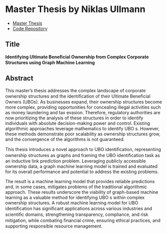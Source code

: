# Master Thesis by Niklas Ullmann

- [Master Thesis]()
- [Code Repository](https://github.com/NiklasUllmann/NAK_Masterthesis_Code)

## Title

**Identifying Ultimate Beneﬁcial Ownership from Complex Corporate Structures using Graph Machine Learning**

## Abstract
This master’s thesis addresses the complex landscape of corporate ownership structures and the identiﬁcation of their Ultimate Beneﬁcial Owners (UBOs). As businesses expand, their ownership structures become more complex, providing opportunities for concealing illegal activities such as money laundering and tax evasion. Therefore, regulatory authorities are now prioritizing the analysis of these structures in order to identify individuals with absolute decision-making power and control. Existing algorithmic approaches leverage mathematics to identify UBO s. However, these methods demonstrate poor scalability as ownership structures grow, and the convergence of the algorithms is not guaranteed.

This thesis introduces a novel approach to UBO identiﬁcation, representing ownership structures as graphs and framing the UBO identiﬁcation task as an inductive link prediction problem. Leveraging publicly accessible ownership data, a graph machine learning model is trained and evaluated for its overall
performance and potential to address the existing problems.

The result is a machine learning model that provides reliable predictions and, in some cases, mitigates problems of the traditional algorithmic approach. These results underscore the viability of graph-based machine learning as a valuable method for identifying UBO s within complex ownership structures. A robust machine learning model for UBO identiﬁcation has signiﬁcant applications across various industries and scientiﬁc domains, strengthening transparency, compliance, and risk mitigation, while combating ﬁnancial crime, ensuring ethical practices, and supporting responsible resource management.

